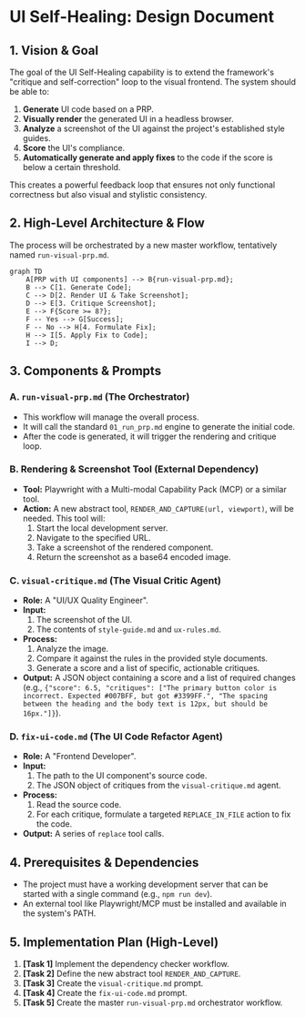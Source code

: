 # UI Self-Healing: Design Document

## 1. Vision & Goal

The goal of the UI Self-Healing capability is to extend the framework's "critique and self-correction" loop to the visual frontend. The system should be able to:

1.  **Generate** UI code based on a PRP.
2.  **Visually render** the generated UI in a headless browser.
3.  **Analyze** a screenshot of the UI against the project's established style guides.
4.  **Score** the UI's compliance.
5.  **Automatically generate and apply fixes** to the code if the score is below a certain threshold.

This creates a powerful feedback loop that ensures not only functional correctness but also visual and stylistic consistency.

## 2. High-Level Architecture & Flow

The process will be orchestrated by a new master workflow, tentatively named `run-visual-prp.md`.

```mermaid
graph TD
    A[PRP with UI components] --> B{run-visual-prp.md};
    B --> C[1. Generate Code];
    C --> D[2. Render UI & Take Screenshot];
    D --> E[3. Critique Screenshot];
    E --> F{Score >= 8?};
    F -- Yes --> G[Success];
    F -- No --> H[4. Formulate Fix];
    H --> I[5. Apply Fix to Code];
    I --> D;
```

## 3. Components & Prompts

### A. `run-visual-prp.md` (The Orchestrator)
-   This workflow will manage the overall process.
-   It will call the standard `01_run_prp.md` engine to generate the initial code.
-   After the code is generated, it will trigger the rendering and critique loop.

### B. Rendering & Screenshot Tool (External Dependency)
-   **Tool:** Playwright with a Multi-modal Capability Pack (MCP) or a similar tool.
-   **Action:** A new abstract tool, `RENDER_AND_CAPTURE(url, viewport)`, will be needed. This tool will:
    1.  Start the local development server.
    2.  Navigate to the specified URL.
    3.  Take a screenshot of the rendered component.
    4.  Return the screenshot as a base64 encoded image.

### C. `visual-critique.md` (The Visual Critic Agent)
-   **Role:** A "UI/UX Quality Engineer".
-   **Input:**
    1.  The screenshot of the UI.
    2.  The contents of `style-guide.md` and `ux-rules.md`.
-   **Process:**
    1.  Analyze the image.
    2.  Compare it against the rules in the provided style documents.
    3.  Generate a score and a list of specific, actionable critiques.
-   **Output:** A JSON object containing a score and a list of required changes (e.g., `{"score": 6.5, "critiques": ["The primary button color is incorrect. Expected #007BFF, but got #3399FF.", "The spacing between the heading and the body text is 12px, but should be 16px."]}`).

### D. `fix-ui-code.md` (The UI Code Refactor Agent)
-   **Role:** A "Frontend Developer".
-   **Input:**
    1.  The path to the UI component's source code.
    2.  The JSON object of critiques from the `visual-critique.md` agent.
-   **Process:**
    1.  Read the source code.
    2.  For each critique, formulate a targeted `REPLACE_IN_FILE` action to fix the code.
-   **Output:** A series of `replace` tool calls.

## 4. Prerequisites & Dependencies

-   The project must have a working development server that can be started with a single command (e.g., `npm run dev`).
-   An external tool like Playwright/MCP must be installed and available in the system's PATH.

## 5. Implementation Plan (High-Level)

1.  **[Task 1]** Implement the dependency checker workflow.
2.  **[Task 2]** Define the new abstract tool `RENDER_AND_CAPTURE`.
3.  **[Task 3]** Create the `visual-critique.md` prompt.
4.  **[Task 4]** Create the `fix-ui-code.md` prompt.
5.  **[Task 5]** Create the master `run-visual-prp.md` orchestrator workflow.
